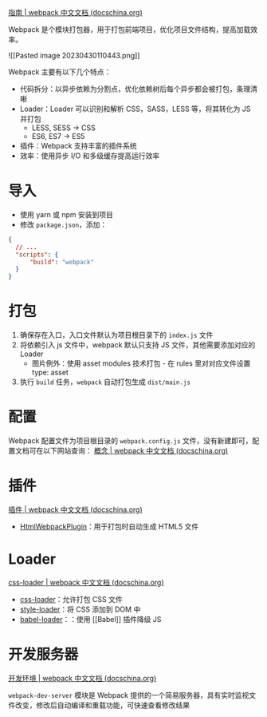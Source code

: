 [指南 | webpack 中文文档 (docschina.org)](https://webpack.docschina.org/guides/)

Webpack 是个模块打包器，用于打包前端项目，优化项目文件结构，提高加载效率。

![[Pasted image 20230430110443.png]]

Webpack 主要有以下几个特点：

- 代码拆分：以异步依赖为分割点，优化依赖树后每个异步都会被打包，条理清晰
- Loader：Loader 可以识别和解析 CSS，SASS，LESS 等，将其转化为 JS 并打包
	- LESS, SESS -> CSS
	- ES6, ES7 -> ES5
- 插件：Webpack 支持丰富的插件系统
- 效率：使用异步 I/O 和多级缓存提高运行效率

# 导入

- 使用 yarn 或 npm 安装到项目
- 修改 `package.json`，添加：

```json
{
  // ...
  "scripts": {
	  "build": "webpack"
  }
}
```

# 打包

1. 确保存在入口，入口文件默认为项目根目录下的 `index.js` 文件
2. 将依赖引入 js 文件中，webpack 默认只支持 JS 文件，其他需要添加对应的 Loader
	- 图片例外：使用 asset modules 技术打包 - 在 rules 里对对应文件设置 type: asset
3. 执行 `build` 任务，`webpack` 自动打包生成 `dist/main.js`

# 配置

Webpack 配置文件为项目根目录的 `webpack.config.js` 文件，没有新建即可，配置文档可在以下网站查询：
[概念 | webpack 中文文档 (docschina.org)](https://webpack.docschina.org/concepts/)

# 插件

[插件 | webpack 中文文档 (docschina.org)](https://webpack.docschina.org/plugins/)

- [HtmlWebpackPlugin](https://webpack.docschina.org/plugins/html-webpack-plugin/)：用于打包时自动生成 HTML5 文件

# Loader

[css-loader | webpack 中文文档 (docschina.org)](https://webpack.docschina.org/loaders/css-loader/)

- [css-loader](https://webpack.docschina.org/loaders/css-loader/)：允许打包 CSS 文件
- [style-loader](https://webpack.docschina.org/loaders/style-loader/)：将 CSS 添加到 DOM 中
- [babel-loader](https://webpack.docschina.org/loaders/babel-loader/)：：使用 [[Babel]] 插件降级 JS

# 开发服务器

[开发环境 | webpack 中文文档 (docschina.org)](https://webpack.docschina.org/guides/development/#using-webpack-dev-server)

`webpack-dev-server` 模块是 Webpack 提供的一个简易服务器，具有实时监视文件改变，修改后自动编译和重载功能，可快速查看修改结果